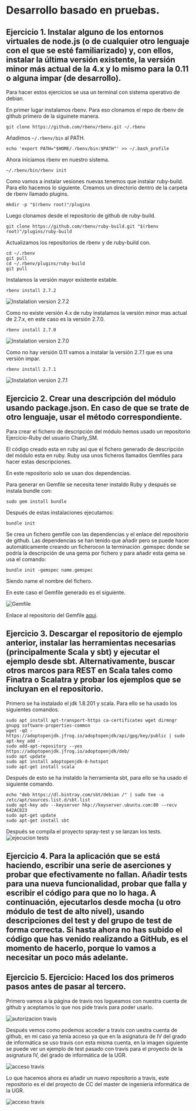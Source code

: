 # Desarrollo basado en pruebas.

## Ejercicio 1. Instalar alguno de los entornos virtuales de node.js (o de cualquier otro lenguaje con el que se esté familiarizado) y, con ellos, instalar la última versión existente, la versión minor más actual de la 4.x y lo mismo para la 0.11 o alguna impar (de desarrollo).

Para hacer estos ejercicios se usa un terminal con sistema operativo de debian.

En primer lugar instalamos rbenv. Para eso clonamos el repo de rbenv de github primero de la siguinete manera.
```
git clone https://github.com/rbenv/rbenv.git ~/.rbenv
```

Añadimos ```~/.rbenv/bin``` al PATH.

```
echo 'export PATH="$HOME/.rbenv/bin:$PATH"' >> ~/.bash_profile
```
Ahora iniciamos rbenv en nuestro sistema.

```
~/.rbenv/bin/rbenv init
```

Como vamos a instalar vesiones nuevas tenemos que instalar ruby-build. Para ello hacemos lo siguiente.
Creamos un directorio dentro de la carpeta de rbenv llamado plugins.

```
mkdir -p "$(rbenv root)"/plugins
```

Luego clonamos desde el repositorio de github de ruby-build.

```
git clone https://github.com/rbenv/ruby-build.git "$(rbenv root)"/plugins/ruby-build
```

Actualizamos los repositorios de rbenv y de ruby-build con.

```
cd ~/.rbenv
git pull
cd ~/.rbenv/plugins/ruby-build
git pull
```

Instalamos la versión mayor existente estable.

```
rbenv install 2.7.2
```

![Instalation version 2.7.2](https://github.com/CharlySM/Ejericios_CC-20-21/blob/main/Desarrollo%20basado%20en%20pruebas/img/installingRuby-2.7.2.PNG)

Como no existe versión 4.x de ruby instalamos la versión minor mas actual de 2.7.x, en este caso es la versión 2.7.0.
```
rbenv install 2.7.0
```

![Instalation version 2.7.0](https://github.com/CharlySM/Ejericios_CC-20-21/blob/main/Desarrollo%20basado%20en%20pruebas/img/installingRuby-2.7.0.PNG)

Como no hay versión 0.11 vamos a instalar la versión 2.7.1 que es una versión impar.

```
rbenv install 2.7.1
```
![Instalation version 2.7.1](https://github.com/CharlySM/Ejericios_CC-20-21/blob/main/Desarrollo%20basado%20en%20pruebas/img/installingRuby-2.7.1.PNG)

## Ejercicio 2. Crear una descripción del módulo usando package.json. En caso de que se trate de otro lenguaje, usar el método correspondiente.

Para crear el fichero de descripción del módulo hemos usado un repositorio Ejercicio-Ruby del usuario Charly_SM.

El código creado esta en ruby asi que el fichero generado de descripción del módulo esta en ruby. Ruby usa unos ficheros llamados Gemfiles para hacer estas descripciones.

En este repositorio solo se usan dos dependencias.

Para generar en Gemfile se necesita tener instaldo Ruby y después se instala bundle con:

```
sudo gem install bundle
```

Después de estas instalaciones ejecutamos:

```
bundle init
```

Se crea un fichero gemfile con las dependencias y el enlace del repositorio de github.
Las dependencias se han tenido que añadir pero se puede hacer automáticamente creando un ficherocon la terminación .gemspec donde se podría la descripción de una gema por fichero y para añadir esta gema se usa el comando:
```
bundle init -gemspec name.gemspec
```

Siendo name el nombre del fichero.

En este caso el Gemfile generado es el siguiente.

![Gemfile](https://github.com/CharlySM/Ejericios_CC-20-21/blob/main/Desarrollo%20basado%20en%20pruebas/img/Gemfile.PNG)

Enlace al repositorio del Gemfile [aqui](https://github.com/CharlySM/Ejercicio-Ruby).

## Ejercicio 3. Descargar el repositorio de ejemplo anterior, instalar las herramientas necesarias (principalmente Scala y sbt) y ejecutar el ejemplo desde sbt. Alternativamente, buscar otros marcos para REST en Scala tales como Finatra o Scalatra y probar los ejemplos que se incluyan en el repositorio.

Primero se ha instalado el jdk 1.8.201 y scala. Para ello se ha usado los siguientes comandos.
```
sudo apt install apt-transport-https ca-certificates wget dirmngr gnupg software-properties-common
wget -qO - https://adoptopenjdk.jfrog.io/adoptopenjdk/api/gpg/key/public | sudo apt-key add -
sudo add-apt-repository --yes https://adoptopenjdk.jfrog.io/adoptopenjdk/deb/
sudo apt update
sudo apt install adoptopenjdk-8-hotspot
sudo apt-get install scala
```

Después de esto se ha instaldo la herramienta sbt, para ello se ha usado el siguiente comando.

```
echo "deb https://dl.bintray.com/sbt/debian /" | sudo tee -a /etc/apt/sources.list.d/sbt.list
sudo apt-key adv --keyserver hkp://keyserver.ubuntu.com:80 --recv 642AC823
sudo apt-get update
sudo apt-get install sbt
```

Después se compila el proyecto spray-test y se lanzan los tests.
![ejecucion tests](https://github.com/CharlySM/Ejericios_CC-20-21/blob/main/Desarrollo%20basado%20en%20pruebas/img/testSpray.PNG)

## Ejercicio 4. Para la aplicación que se está haciendo, escribir una serie de aserciones y probar que efectivamente no fallan. Añadir tests para una nueva funcionalidad, probar que falla y escribir el código para que no lo haga. A continuación, ejecutarlos desde mocha (u otro módulo de test de alto nivel), usando descripciones del test y del grupo de test de forma correcta. Si hasta ahora no has subido el código que has venido realizando a GitHub, es el momento de hacerlo, porque lo vamos a necesitar un poco más adelante.


## Ejercicio 5. Ejercicio: Haced los dos primeros pasos antes de pasar al tercero.

Primero vamos a la página de travis nos logueamos con nuestra cuenta de github y aceptamos lo que nos pide travis para poder usarlo.

![autorizacion travis](https://github.com/CharlySM/Ejericios_CC-20-21/blob/main/Desarrollo%20basado%20en%20pruebas/img/travis1.PNG)

Después vemos como podemos acceder a travis con uestra cuenta de github, en mi caso ya tenia acceso ya que en la asignatura de IV del grado de informática se uso travis con esta misma cuenta, en la imagen siguiente se puede ver un ejemplo de test pasado con travis para el proyecto de la asignatura IV, del grado de informática de la UGR.

![acceso travis](https://github.com/CharlySM/Ejericios_CC-20-21/blob/main/Desarrollo%20basado%20en%20pruebas/img/travis2.PNG)

Lo que hacemos ahora es añadir un nuevo repositorio a travis, este repositorio es el del proyecto de CC del master de ingeniería informática de la UGR.

![acceso travis](https://github.com/CharlySM/Ejericios_CC-20-21/blob/main/Desarrollo%20basado%20en%20pruebas/img/travis3.PNG)
